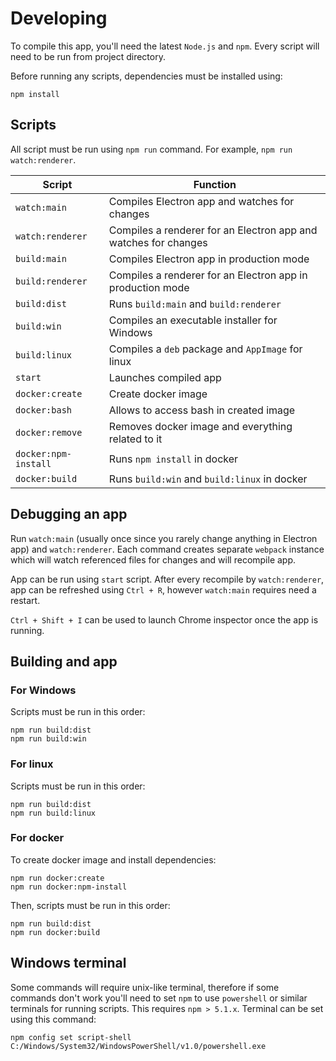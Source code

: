 
# Developing

To compile this app, you'll need the latest `Node.js` and `npm`. Every script will need to be run from project directory.

Before running any scripts, dependencies must be installed using:

```
npm install
```

## Scripts

All script must be run using `npm run` command. For example, `npm run watch:renderer`.

|Script|Function|
|---|---|
|`watch:main`|Compiles Electron app and watches for changes|
|`watch:renderer`|Compiles a renderer for an Electron app and watches for changes|
|`build:main`|Compiles Electron app in production mode|
|`build:renderer`|Compiles a renderer for an Electron app in production mode|
|`build:dist`|Runs `build:main` and `build:renderer`|
|`build:win`|Compiles an executable installer for Windows|
|`build:linux`|Compiles a `deb` package and `AppImage` for linux|
|`start`|Launches compiled app|
|`docker:create`|Create docker image|
|`docker:bash`|Allows to access bash in created image|
|`docker:remove`|Removes docker image and everything related to it|
|`docker:npm-install`|Runs `npm install` in docker|
|`docker:build`|Runs `build:win` and `build:linux` in docker|

## Debugging an app

Run `watch:main` (usually once since you rarely change anything in Electron app) and `watch:renderer`.
Each command creates separate `webpack` instance which will watch referenced files for changes and will recompile app.

App can be run using `start` script. After every recompile by `watch:renderer`, app can be refreshed using `Ctrl + R`, however `watch:main` requires need a restart.

`Ctrl + Shift + I` can be used to launch Chrome inspector once the app is running.

## Building and app

### For Windows

Scripts must be run in this order:

```
npm run build:dist
npm run build:win
```

### For linux

Scripts must be run in this order:

```
npm run build:dist
npm run build:linux
```

### For docker

To create docker image and install dependencies:

```
npm run docker:create
npm run docker:npm-install
```

Then, scripts must be run in this order:

```
npm run build:dist
npm run docker:build
```

## Windows terminal

Some commands will require unix-like terminal, therefore if some commands don't work you'll need to set `npm` to use `powershell` or similar terminals for running scripts. This requires `npm > 5.1.x`. Terminal can be set using this command:

```
npm config set script-shell C:/Windows/System32/WindowsPowerShell/v1.0/powershell.exe
```
